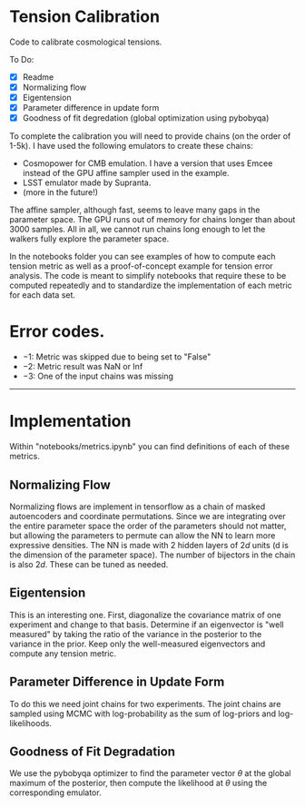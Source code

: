 # Tension Calibration
Code to calibrate cosmological tensions.

To Do:
- [x] Readme
- [x] Normalizing flow
- [x] Eigentension
- [x] Parameter difference in update form
- [x] Goodness of fit degredation (global optimization using pybobyqa)

To complete the calibration you will need to provide chains (on the order of 1-5k). I have used the following emulators to create these chains:
- Cosmopower for CMB emulation. I have a version that uses Emcee instead of the GPU affine sampler used in the example.
- LSST emulator made by Supranta.
- (more in the future!)

The affine sampler, although fast, seems to leave many gaps in the parameter space. The GPU runs out of memory for chains longer than about 3000 samples. All in all, we cannot run chains long enough to let the walkers fully explore the parameter space.

In the notebooks folder you can see examples of how to compute each tension metric as well as a proof-of-concept example for tension error analysis. The code is meant to simplify notebooks that require these to be computed repeatedly and to standardize the implementation of each metric for each data set.

# Error codes.

- $-1$: Metric was skipped due to being set to "False"
- $-2$: Metric result was NaN or Inf
- $-3$: One of the input chains was missing

---

# Implementation
Within "notebooks/metrics.ipynb" you can find definitions of each of these metrics.
## Normalizing Flow
Normalizing flows are implement in tensorflow as a chain of masked autoencoders and coordinate permutations. Since we are integrating over the entire parameter space the order of the parameters should not matter, but allowing the parameters to permute can allow the NN to learn more expressive densities. The NN is made with 2 hidden layers of $2d$ units (d is the dimension of the parameter space). The number of bijectors in the chain is also $2d$. These can be tuned as needed.

## Eigentension
This is an interesting one. First, diagonalize the covariance matrix of one experiment and change to that basis. Determine if an eigenvector is "well measured" by taking the ratio of the variance in the posterior to the variance in the prior. Keep only the well-measured eigenvectors and compute any tension metric.

## Parameter Difference in Update Form
To do this we need joint chains for two experiments. The joint chains are sampled using MCMC with log-probability as the sum of log-priors and log-likelihoods.

## Goodness of Fit Degradation
We use the pybobyqa optimizer to find the parameter vector $\theta$ at the global maximum of the posterior, then compute the likelihood at $\theta$ using the corresponding emulator.
